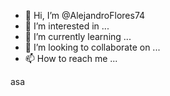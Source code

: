 - 👋 Hi, I’m @AlejandroFlores74
- 👀 I’m interested in ...
- 🌱 I’m currently learning ...
- 💞️ I’m looking to collaborate on ...
- 📫 How to reach me ...

<!---
AlejandroFlores74/AlejandroFlores74 is a ✨ special ✨ repository because its `README.md` (this file) appears on your GitHub profile.
You can click the Preview link to take a look at your changes.
--->asa
